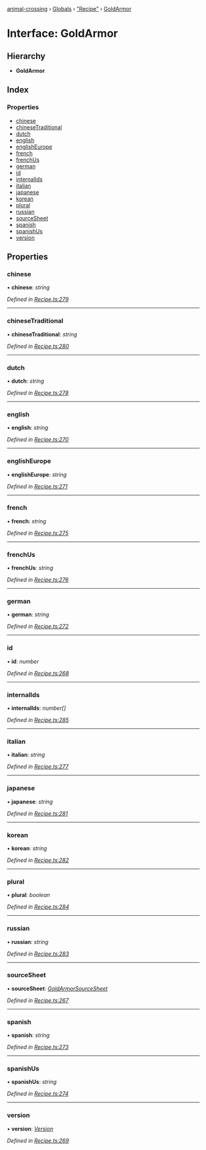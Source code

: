 [animal-crossing](../README.md) › [Globals](../globals.md) › ["Recipe"](../modules/_recipe_.md) › [GoldArmor](_recipe_.goldarmor.md)

# Interface: GoldArmor

## Hierarchy

* **GoldArmor**

## Index

### Properties

* [chinese](_recipe_.goldarmor.md#chinese)
* [chineseTraditional](_recipe_.goldarmor.md#chinesetraditional)
* [dutch](_recipe_.goldarmor.md#dutch)
* [english](_recipe_.goldarmor.md#english)
* [englishEurope](_recipe_.goldarmor.md#englisheurope)
* [french](_recipe_.goldarmor.md#french)
* [frenchUs](_recipe_.goldarmor.md#frenchus)
* [german](_recipe_.goldarmor.md#german)
* [id](_recipe_.goldarmor.md#id)
* [internalIds](_recipe_.goldarmor.md#internalids)
* [italian](_recipe_.goldarmor.md#italian)
* [japanese](_recipe_.goldarmor.md#japanese)
* [korean](_recipe_.goldarmor.md#korean)
* [plural](_recipe_.goldarmor.md#plural)
* [russian](_recipe_.goldarmor.md#russian)
* [sourceSheet](_recipe_.goldarmor.md#sourcesheet)
* [spanish](_recipe_.goldarmor.md#spanish)
* [spanishUs](_recipe_.goldarmor.md#spanishus)
* [version](_recipe_.goldarmor.md#version)

## Properties

###  chinese

• **chinese**: *string*

*Defined in [Recipe.ts:279](https://github.com/Norviah/animal-crossing/blob/e9cea70/module/types/Recipe.ts#L279)*

___

###  chineseTraditional

• **chineseTraditional**: *string*

*Defined in [Recipe.ts:280](https://github.com/Norviah/animal-crossing/blob/e9cea70/module/types/Recipe.ts#L280)*

___

###  dutch

• **dutch**: *string*

*Defined in [Recipe.ts:278](https://github.com/Norviah/animal-crossing/blob/e9cea70/module/types/Recipe.ts#L278)*

___

###  english

• **english**: *string*

*Defined in [Recipe.ts:270](https://github.com/Norviah/animal-crossing/blob/e9cea70/module/types/Recipe.ts#L270)*

___

###  englishEurope

• **englishEurope**: *string*

*Defined in [Recipe.ts:271](https://github.com/Norviah/animal-crossing/blob/e9cea70/module/types/Recipe.ts#L271)*

___

###  french

• **french**: *string*

*Defined in [Recipe.ts:275](https://github.com/Norviah/animal-crossing/blob/e9cea70/module/types/Recipe.ts#L275)*

___

###  frenchUs

• **frenchUs**: *string*

*Defined in [Recipe.ts:276](https://github.com/Norviah/animal-crossing/blob/e9cea70/module/types/Recipe.ts#L276)*

___

###  german

• **german**: *string*

*Defined in [Recipe.ts:272](https://github.com/Norviah/animal-crossing/blob/e9cea70/module/types/Recipe.ts#L272)*

___

###  id

• **id**: *number*

*Defined in [Recipe.ts:268](https://github.com/Norviah/animal-crossing/blob/e9cea70/module/types/Recipe.ts#L268)*

___

###  internalIds

• **internalIds**: *number[]*

*Defined in [Recipe.ts:285](https://github.com/Norviah/animal-crossing/blob/e9cea70/module/types/Recipe.ts#L285)*

___

###  italian

• **italian**: *string*

*Defined in [Recipe.ts:277](https://github.com/Norviah/animal-crossing/blob/e9cea70/module/types/Recipe.ts#L277)*

___

###  japanese

• **japanese**: *string*

*Defined in [Recipe.ts:281](https://github.com/Norviah/animal-crossing/blob/e9cea70/module/types/Recipe.ts#L281)*

___

###  korean

• **korean**: *string*

*Defined in [Recipe.ts:282](https://github.com/Norviah/animal-crossing/blob/e9cea70/module/types/Recipe.ts#L282)*

___

###  plural

• **plural**: *boolean*

*Defined in [Recipe.ts:284](https://github.com/Norviah/animal-crossing/blob/e9cea70/module/types/Recipe.ts#L284)*

___

###  russian

• **russian**: *string*

*Defined in [Recipe.ts:283](https://github.com/Norviah/animal-crossing/blob/e9cea70/module/types/Recipe.ts#L283)*

___

###  sourceSheet

• **sourceSheet**: *[GoldArmorSourceSheet](../enums/_recipe_.goldarmorsourcesheet.md)*

*Defined in [Recipe.ts:267](https://github.com/Norviah/animal-crossing/blob/e9cea70/module/types/Recipe.ts#L267)*

___

###  spanish

• **spanish**: *string*

*Defined in [Recipe.ts:273](https://github.com/Norviah/animal-crossing/blob/e9cea70/module/types/Recipe.ts#L273)*

___

###  spanishUs

• **spanishUs**: *string*

*Defined in [Recipe.ts:274](https://github.com/Norviah/animal-crossing/blob/e9cea70/module/types/Recipe.ts#L274)*

___

###  version

• **version**: *[Version](../enums/_recipe_.version.md)*

*Defined in [Recipe.ts:269](https://github.com/Norviah/animal-crossing/blob/e9cea70/module/types/Recipe.ts#L269)*
